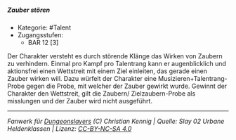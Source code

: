 <!---
Dies ist ein Fanwerk für DUNGEONSLAYERS (C) von Christian Kennig

Quellen:      [Slay 02 Urbane Heldenklassen](https://www.f-space.de/ds4/downloads.html)
              [Talentbeschreibungen](https://www.f-space.de/ds4/tools-talentcards.html)
License:      [CC-BY-NC-SA 4.0](https://creativecommons.org/licenses/by-nc-sa/4.0/deed.de)
Richtlinien:  [Fanwerkrichtlinien](https://www.dungeonslayers.net/fanwerk-richtlinien/)
Autor:        Zauberlehrling
-->

##### Zauber stören

- Kategorie: #Talent
- Zugangsstufen:
  - BAR 12 [3]

Der Charakter versteht es durch störende Klänge das Wirken von Zaubern zu verhindern. Einmal pro Kampf pro Talentrang kann er augenblicklich und aktionsfrei einen Wettstreit mit einem Ziel einleiten, das gerade einen Zauber wirken will. Dazu würfelt der Charakter eine Musizieren+Talentrang-Probe gegen die Probe, mit welcher der Zauber gewirkt wurde. Gewinnt der Charakter den Wettstreit, gilt die Zaubern/ Zielzaubern-Probe als misslungen und der Zauber wird nicht ausgeführt.

---

_Fanwerk für [Dungeonslayers](https://www.dungeonslayers.net/) (C) Christian Kennig | Quelle: Slay 02 Urbane Heldenklassen | Lizenz: [CC-BY-NC-SA 4.0](https://creativecommons.org/licenses/by-nc-sa/4.0/deed.de)_
